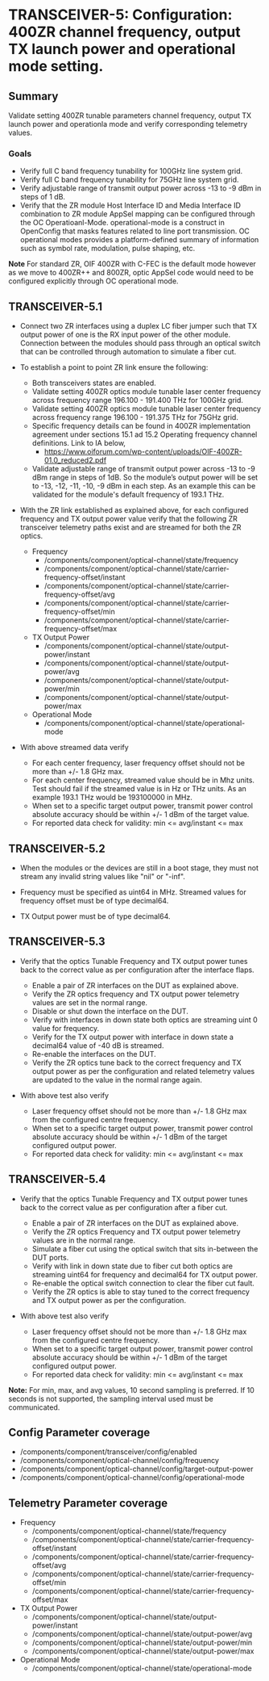 # TRANSCEIVER-5: Configuration: 400ZR channel frequency, output TX launch power and operational mode setting. 

## Summary

Validate setting 400ZR tunable parameters channel frequency, output TX
launch power and operationla mode and verify corresponding telemetry values.

### Goals
* Verify full C band frequency tunability for 100GHz line system grid.
* Verify full C band frequency tunability for 75GHz line system grid.
* Verify adjustable range of transmit output power across -13 to -9 dBm
  in steps of 1 dB.
* Verify  that the ZR module Host Interface ID and Media Interface ID
  combination to ZR module AppSel mapping can be configured through the OC
  Operatioanl-Mode. operational-mode is a construct in OpenConfig that masks
  features related to line port transmission. OC operational modes provides a
  platform-defined summary of information such as symbol rate, modulation,
  pulse shaping, etc.

**Note** For standard ZR, OIF 400ZR with C-FEC is the default mode however as we
move to 400ZR++ and 800ZR, optic AppSel code would need to be configured
explicitly through OC operational mode.


## TRANSCEIVER-5.1

*   Connect two ZR interfaces using a duplex LC fiber jumper such that TX
    output power of one is the RX input power of the other module. Connection
    between the modules should pass through an optical switch that can be
    controlled through automation to simulate a fiber cut.  
*   To establish a point to point ZR link ensure the following:
      * Both transceivers states are enabled.
      * Validate setting 400ZR optics module tunable laser center frequency
        across frequency range 196.100 - 191.400 THz for 100GHz grid.
      * Validate setting 400ZR optics module tunable laser center frequency
        across frequency range 196.100 - 191.375 THz for 75GHz grid.  
      * Specific frequency details can be found in 400ZR implementation
        agreement under sections 15.1 ad 15.2 Operating frequency channel
        definitions. Link to IA below,
          * https://www.oiforum.com/wp-content/uploads/OIF-400ZR-01.0_reduced2.pdf
      * Validate adjustable range of transmit output power across -13 to -9 dBm
        range in steps of 1dB. So the module’s output power will be set to -13,
        -12, -11, -10, -9 dBm in each step. As an example this can be validated
        for the module's default frequency of 193.1 THz.  

*   With the ZR link established as explained above, for each configured
    frequency and TX output power value verify that the following ZR
    transceiver telemetry paths exist and are streamed for both the ZR optics.
    * Frequency
        *   /components/component/optical-channel/state/frequency
        *   /components/component/optical-channel/state/carrier-frequency-offset/instant
        *   /components/component/optical-channel/state/carrier-frequency-offset/avg
        *   /components/component/optical-channel/state/carrier-frequency-offset/min
        *   /components/component/optical-channel/state/carrier-frequency-offset/max
    * TX Output Power
        *   /components/component/optical-channel/state/output-power/instant
        *   /components/component/optical-channel/state/output-power/avg
        *   /components/component/optical-channel/state/output-power/min
        *   /components/component/optical-channel/state/output-power/max
    * Operational Mode
        *   /components/component/optical-channel/state/operational-mode

* With above streamed data verify
    * For each center frequency, laser frequency offset should not be more than
      +/- 1.8 GHz max.
    * For each center frequency, streamed value should be in Mhz units. Test
      should fail if the streamed value is in Hz or THz units. As an example
      193.1 THz would be 193100000 in MHz.
    * When set to a specific target output power, transmit power control
      absolute accuracy should be within +/- 1 dBm of the target value.
    * For reported data check for validity: min <= avg/instant <= max

   
## TRANSCEIVER-5.2

*   When the modules or the devices are still in a boot stage, they must not
    stream any invalid string values like "nil" or "-inf".

*   Frequency must be specified as uint64 in MHz. Streamed values for frequency
    offset must be of type decimal64.

*   TX Output power must be of type decimal64.

## TRANSCEIVER-5.3

*   Verify that the optics Tunable Frequency and TX output power tunes back to
    the correct value as per configuration after the interface flaps.

    *   Enable a pair of ZR interfaces on the DUT as explained above.
    *   Verify the ZR optics frequency and TX output power telemetry values are
        set in the normal range.
    *   Disable or shut down the interface on the DUT.
    *   Verify with interfaces in down state both optics are streaming uint 0
        value for frequency.
    *   Verify for the TX output power with interface in down state a decimal64
        value of -40 dB is streamed.
    *   Re-enable the interfaces on the DUT.
    *   Verify the ZR optics tune back to the correct frequency and TX output
        power as per the configuration and related telemetry values are updated
        to the value in the normal range again.

* With above test also verify
    * Laser frequency offset should not be more than +/- 1.8 GHz max from the
      configured centre frequency.
    * When set to a specific target output power, transmit power control
      absolute accuracy should be within +/- 1 dBm of the target configured
      output power.
    * For reported data check for validity: min <= avg/instant <= max

## TRANSCEIVER-5.4

*   Verify that the optics Tunable Frequency and TX output power tunes back to
    the correct value as per configuration after a fiber cut.

    *   Enable a pair of ZR interfaces on the DUT as explained above.
    *   Verify the ZR optics Frequency and TX output power telemetry values are
        in the normal range.
    *   Simulate a fiber cut using the optical switch that sits in-between the
        DUT ports.
    *   Verify with link in down state due to fiber cut both optics are streaming
        uint64 for frequency and decimal64 for TX output power. 
    *   Re-enable the optical switch connection to clear the fiber cut fault.
    *   Verify the ZR optics is able to stay tuned to the correct frequency and
        TX output power as per the configuration.

* With above test also verify
    * Laser frequency offset should not be more than +/- 1.8 GHz max from the
      configured centre frequency.
    * When set to a specific target output power, transmit power control
      absolute accuracy should be within +/- 1 dBm of the target configured
      output power.
    * For reported data check for validity: min <= avg/instant <= max

**Note:** For min, max, and avg values, 10 second sampling is preferred. If 
          10 seconds is not supported, the sampling interval used must be
          communicated.

## Config Parameter coverage

*   /components/component/transceiver/config/enabled
*   /components/component/optical-channel/config/frequency
*   /components/component/optical-channel/config/target-output-power
*   /components/component/optical-channel/config/operational-mode

## Telemetry Parameter coverage

* Frequency
    *   /components/component/optical-channel/state/frequency
    *   /components/component/optical-channel/state/carrier-frequency-offset/instant
    *   /components/component/optical-channel/state/carrier-frequency-offset/avg
    *   /components/component/optical-channel/state/carrier-frequency-offset/min
    *   /components/component/optical-channel/state/carrier-frequency-offset/max
* TX Output Power
    *   /components/component/optical-channel/state/output-power/instant
    *   /components/component/optical-channel/state/output-power/avg
    *   /components/component/optical-channel/state/output-power/min
    *   /components/component/optical-channel/state/output-power/max
* Operational Mode
    *   /components/component/optical-channel/state/operational-mode
